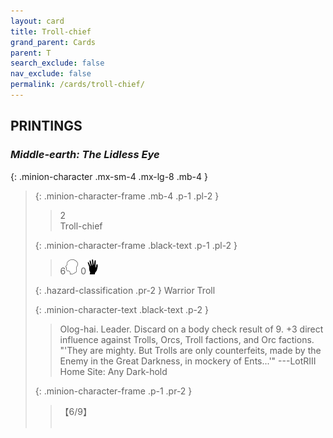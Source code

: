 ```yaml
---
layout: card
title: Troll-chief
grand_parent: Cards
parent: T
search_exclude: false
nav_exclude: false
permalink: /cards/troll-chief/
---
```


## PRINTINGS


### _Middle-earth: The Lidless Eye_

{: .minion-character .mx-sm-4 .mx-lg-8 .mb-4 }
> {: .minion-character-frame .mb-4 .p-1 .pl-2 }
> > <div class="hazard-mp">2</div>
> > <div class="card-name">Troll-chief</div>
>
> {: .minion-character-frame .black-text .p-1 .pl-2 }
> > 6![](/assets/images/mind.svg) 0![](/assets/images/di.svg)
>
> {: .hazard-classification .pr-2 }
> Warrior Troll
>
> {: .minion-character-text .black-text .p-2 }
> > Olog-hai. Leader. Discard on a body check result of 9. +3 direct influence against Trolls, Orcs, Troll factions, and Orc factions.  "'They are mighty. But Trolls are only counterfeits, made by the Enemy in the Great Darkness, in mockery of Ents...'"  ---LotRIII  Home Site: Any Dark-hold 
>
> {: .minion-character-frame .p-1 .pr-2 }
> > <div class="card-shield">【6/9】</div>
> > <div class="card-corruption-white">&nbsp;</div>
